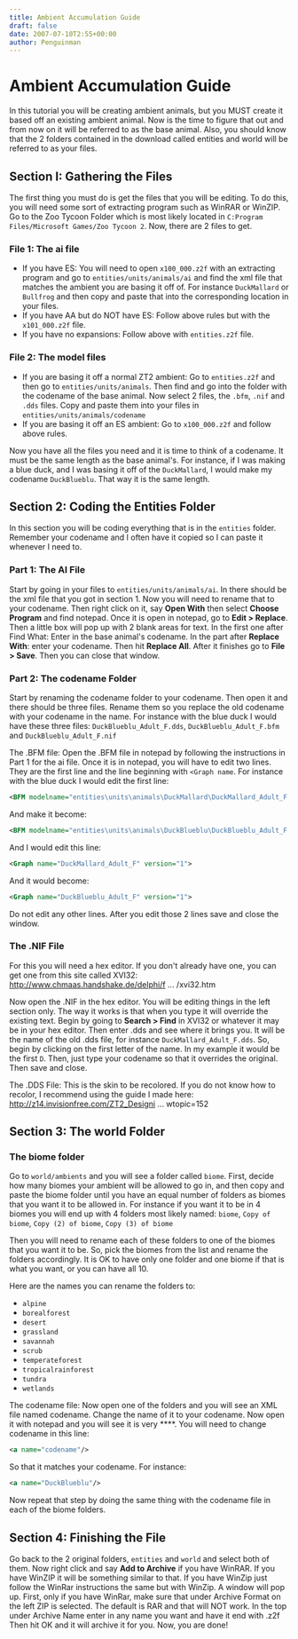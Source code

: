```yaml
---
title: Ambient Accumulation Guide
draft: false
date: 2007-07-10T2:55+00:00
author: Penguinman
---
```


# Ambient Accumulation Guide

In this tutorial you will be creating ambient animals, but you MUST create it based off an existing ambient animal. Now is the time to figure that out and from now on it will be referred to as the base animal. Also, you should know that the 2 folders contained in the download called entities and world will be referred to as your files.

## Section I: Gathering the Files

The first thing you must do is get the files that you will be editing. To do this, you will need some sort of extracting program such as WinRAR or WinZIP. Go to the Zoo Tycoon Folder which is most likely located in `C:Program Files/Microsoft Games/Zoo Tycoon 2`. Now, there are 2 files to get.

### File 1: The ai file

- If you have ES: You will need to open `x100_000.z2f` with an extracting program and go to `entities/units/animals/ai` and find the xml file that matches the ambient you are basing it off of. For instance `DuckMallard` or `Bullfrog` and then copy and paste that into the corresponding location in your files.
- If you have AA but do NOT have ES: Follow above rules but with the `x101_000.z2f` file.
- If you have no expansions: Follow above with `entities.z2f` file.

### File 2: The model files

- If you are basing it off a normal ZT2 ambient: Go to `entities.z2f` and then go to `entities/units/animals`. Then find and go into the folder with the codename of the base animal. Now select 2 files, the `.bfm`, `.nif` and `.dds` files. Copy and paste them into your files in `entities/units/animals/codename`
- If you are basing it off an ES ambient: Go to `x100_000.z2f` and follow above rules.

Now you have all the files you need and it is time to think of a codename. It must be the same length as the base animal's. For instance, if I was making a blue duck, and I was basing it off of the `DuckMallard`, I would make my codename `DuckBlueblu`. That way it is the same length.

## Section 2: Coding the Entities Folder

In this section you will be coding everything that is in the `entities` folder. Remember your codename and I often have it copied so I can paste it whenever I need to.

### Part 1: The AI File

Start by going in your files to `entities/units/animals/ai`. In there should be the xml file that you got in section 1. Now you will need to rename that to your codename. Then right click on it, say **Open With** then select **Choose Program** and find notepad. Once it is open in notepad, go to **Edit > Replace**. Then a little box will pop up with 2 blank areas for text. In the first one after Find What: Enter in the base animal's codename. In the part after **Replace With**: enter your codename. Then hit **Replace All**. After it finishes go to **File > Save**. Then you can close that window.

### Part 2: The codename Folder

Start by renaming the codename folder to your codename. Then open it and there should be three files. Rename them so you replace the old codename with your codename in the name. For instance with the blue duck I would have these three files: `DuckBlueblu_Adult_F.dds`, `DuckBlueblu_Adult_F.bfm` and `DuckBlueblu_Adult_F.nif`

The .BFM file: Open the .BFM file in notepad by following the instructions in Part 1 for the ai file. Once it is in notepad, you will have to edit two lines. They are the first line and the line beginning with `<Graph name`. For instance with the blue duck I would edit the first line:

```xml
<BFM modelname="entities\units\animals\DuckMallard\DuckMallard_Adult_F.nif">
```

And make it become:
    
```xml
<BFM modelname="entities\units\animals\DuckBlueblu\DuckBlueblu_Adult_F.nif">
```

And I would edit this line:

```xml
<Graph name="DuckMallard_Adult_F" version="1">
```

And it would become:

```xml
<Graph name="DuckBlueblu_Adult_F" version="1">
```

Do not edit any other lines. After you edit those 2 lines save and close the window.

### The .NIF File

For this you will need a hex editor. If you don't already have one, you can get one from this site called XVI32: http://www.chmaas.handshake.de/delphi/f ... /xvi32.htm

Now open the .NIF in the hex editor. You will be editing things in the left section only. The way it works is that when you type it will override the existing text. Begin by going to **Search > Find** in XVI32 or whatever it may be in your hex editor. Then enter .dds and see where it brings you. It will be the name of the old .dds file, for instance `DuckMallard_Adult_F.dds`. So, begin by clicking on the first letter of the name. In my example it would be the first `D`. Then, just type your codename so that it overrides the original. Then save and close.

The .DDS File: This is the skin to be recolored. If you do not know how to recolor, I recommend using the guide I made here: http://z14.invisionfree.com/ZT2_Designi ... wtopic=152

## Section 3: The world Folder

### The biome folder

Go to `world/ambients` and you will see a folder called `biome`. First, decide how many biomes your ambient will be allowed to go in, and then copy and paste the biome folder until you have an equal number of folders as biomes that you want it to be allowed in. For instance if you want it to be in 4 biomes you will end up with 4 folders most likely named:
`biome`, `Copy of biome`, `Copy (2) of biome`, `Copy (3) of biome`

Then you will need to rename each of these folders to one of the biomes that you want it to be. So, pick the biomes from the list and rename the folders accordingly. It is OK to have only one folder and one biome if that is what you want, or you can have all 10.

Here are the names you can rename the folders to:

- `alpine`
- `borealforest`
- `desert`
- `grassland`
- `savannah`
- `scrub`
- `temperateforest`
- `tropicalrainforest`
- `tundra`
- `wetlands`

The codename file: Now open one of the folders and you will see an XML file named codename. Change the name of it to your codename. Now open it with notepad and you will see it is very ****. You will need to change codename in this line:

```xml
<a name="codename"/>
```

So that it matches your codename. For instance:

```xml
<a name="DuckBlueblu"/>
```

Now repeat that step by doing the same thing with the codename file in each of the biome folders.

## Section 4: Finishing the File

Go back to the 2 original folders, `entities` and `world` and select both of them. Now right click and say **Add to Archive** if you have WinRAR. If you have WinZIP it will be something similar to that. If you have WinZip just follow the WinRar instructions the same but with WinZip. A window will pop up. First, only if you have WinRar, make sure that under Archive Format on the left ZIP is selected. The default is RAR and that will NOT work. In the top under Archive Name enter in any name you want and have it end with .z2f Then hit OK and it will archive it for you. Now, you are done!